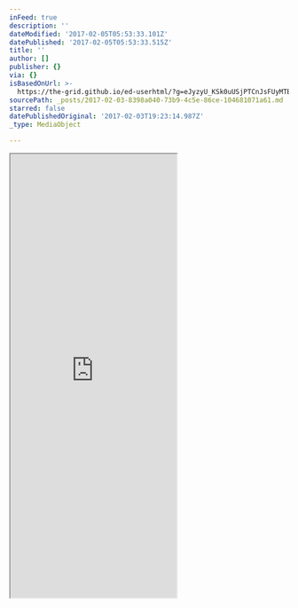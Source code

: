 ```yaml
---
inFeed: true
description: ''
dateModified: '2017-02-05T05:53:33.101Z'
datePublished: '2017-02-05T05:53:33.515Z'
title: ''
author: []
publisher: {}
via: {}
isBasedOnUrl: >-
  https://the-grid.github.io/ed-userhtml/?g=eJyzyU_KSk0uUSjPTCnJsFUyMTBQUshIzUzPKLFVMgWyUxJLEm2VkvLzs3MTi7L1isvTlOxs9CGa7ABjiBP1
sourcePath: _posts/2017-02-03-8398a040-73b9-4c5e-86ce-104681071a61.md
starred: false
datePublishedOriginal: '2017-02-03T19:23:14.987Z'
_type: MediaObject

---
```

<iframe src="https://the-grid.github.io/ed-userhtml/?g=eJytkT1uxCAQhXufAiGlXYiiFME_XQ6CzXghwh4Es_bu7bM2jrNOmhShYd6A3jw-qhbNjaUuovc1H5E3BbuvyriJJbp5qPnsDFn1ImW4lsyCO1tSr1mtd3GC2HuclXXGwLh1AyZHDkcVwWtyE2zOqzu2H9DRcQB7lvJpH7Cp3YXtNruL0aRrbolCUkJEPZ8dnTocxIy-h87It7UaQKdLBDHoRBDF-1UPwcPJ0uAfI4mc6aHzC8EhYBbHp-o2ob8QlIwwKFkyDz0tO28qcbfb2OayEgv6piiq_AV50g-YfDn_Iy3Oi39B8o3iK-Mnfi-ssQ" height="800" style=""></iframe>